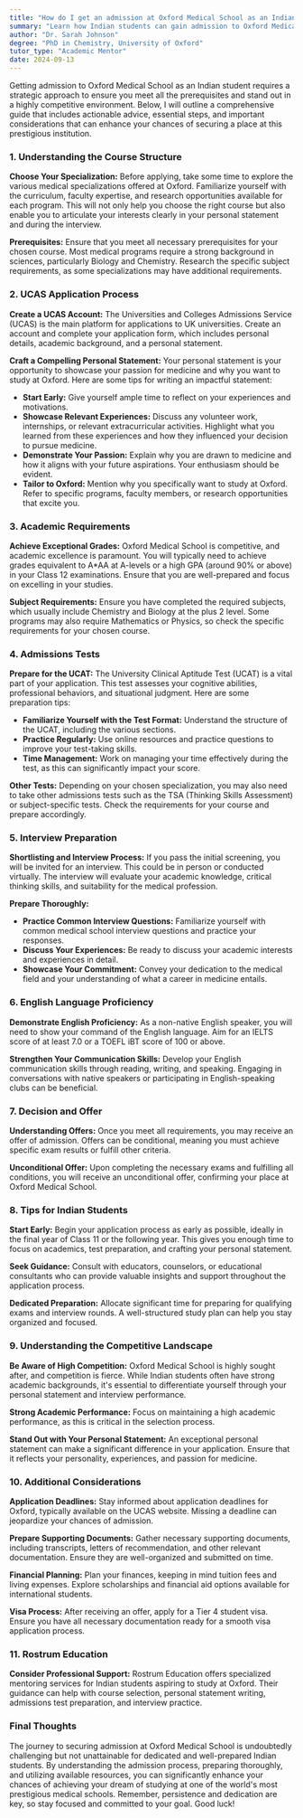 ```yaml
---
title: "How do I get an admission at Oxford Medical School as an Indian?"
summary: "Learn how Indian students can gain admission to Oxford Medical School with essential steps and strategies for a competitive application process."
author: "Dr. Sarah Johnson"
degree: "PhD in Chemistry, University of Oxford"
tutor_type: "Academic Mentor"
date: 2024-09-13
---
```


Getting admission to Oxford Medical School as an Indian student requires a strategic approach to ensure you meet all the prerequisites and stand out in a highly competitive environment. Below, I will outline a comprehensive guide that includes actionable advice, essential steps, and important considerations that can enhance your chances of securing a place at this prestigious institution.

### 1. Understanding the Course Structure

**Choose Your Specialization:**
Before applying, take some time to explore the various medical specializations offered at Oxford. Familiarize yourself with the curriculum, faculty expertise, and research opportunities available for each program. This will not only help you choose the right course but also enable you to articulate your interests clearly in your personal statement and during the interview.

**Prerequisites:**
Ensure that you meet all necessary prerequisites for your chosen course. Most medical programs require a strong background in sciences, particularly Biology and Chemistry. Research the specific subject requirements, as some specializations may have additional requirements.

### 2. UCAS Application Process

**Create a UCAS Account:**
The Universities and Colleges Admissions Service (UCAS) is the main platform for applications to UK universities. Create an account and complete your application form, which includes personal details, academic background, and a personal statement.

**Craft a Compelling Personal Statement:**
Your personal statement is your opportunity to showcase your passion for medicine and why you want to study at Oxford. Here are some tips for writing an impactful statement:
- **Start Early:** Give yourself ample time to reflect on your experiences and motivations.
- **Showcase Relevant Experiences:** Discuss any volunteer work, internships, or relevant extracurricular activities. Highlight what you learned from these experiences and how they influenced your decision to pursue medicine.
- **Demonstrate Your Passion:** Explain why you are drawn to medicine and how it aligns with your future aspirations. Your enthusiasm should be evident.
- **Tailor to Oxford:** Mention why you specifically want to study at Oxford. Refer to specific programs, faculty members, or research opportunities that excite you.

### 3. Academic Requirements

**Achieve Exceptional Grades:**
Oxford Medical School is competitive, and academic excellence is paramount. You will typically need to achieve grades equivalent to A*AA at A-levels or a high GPA (around 90% or above) in your Class 12 examinations. Ensure that you are well-prepared and focus on excelling in your studies.

**Subject Requirements:**
Ensure you have completed the required subjects, which usually include Chemistry and Biology at the plus 2 level. Some programs may also require Mathematics or Physics, so check the specific requirements for your chosen course.

### 4. Admissions Tests

**Prepare for the UCAT:**
The University Clinical Aptitude Test (UCAT) is a vital part of your application. This test assesses your cognitive abilities, professional behaviors, and situational judgment. Here are some preparation tips:
- **Familiarize Yourself with the Test Format:** Understand the structure of the UCAT, including the various sections.
- **Practice Regularly:** Use online resources and practice questions to improve your test-taking skills.
- **Time Management:** Work on managing your time effectively during the test, as this can significantly impact your score.

**Other Tests:**
Depending on your chosen specialization, you may also need to take other admissions tests such as the TSA (Thinking Skills Assessment) or subject-specific tests. Check the requirements for your course and prepare accordingly.

### 5. Interview Preparation

**Shortlisting and Interview Process:**
If you pass the initial screening, you will be invited for an interview. This could be in person or conducted virtually. The interview will evaluate your academic knowledge, critical thinking skills, and suitability for the medical profession.

**Prepare Thoroughly:**
- **Practice Common Interview Questions:** Familiarize yourself with common medical school interview questions and practice your responses.
- **Discuss Your Experiences:** Be ready to discuss your academic interests and experiences in detail.
- **Showcase Your Commitment:** Convey your dedication to the medical field and your understanding of what a career in medicine entails.

### 6. English Language Proficiency

**Demonstrate English Proficiency:**
As a non-native English speaker, you will need to show your command of the English language. Aim for an IELTS score of at least 7.0 or a TOEFL iBT score of 100 or above. 

**Strengthen Your Communication Skills:**
Develop your English communication skills through reading, writing, and speaking. Engaging in conversations with native speakers or participating in English-speaking clubs can be beneficial.

### 7. Decision and Offer

**Understanding Offers:**
Once you meet all requirements, you may receive an offer of admission. Offers can be conditional, meaning you must achieve specific exam results or fulfill other criteria. 

**Unconditional Offer:**
Upon completing the necessary exams and fulfilling all conditions, you will receive an unconditional offer, confirming your place at Oxford Medical School.

### 8. Tips for Indian Students

**Start Early:**
Begin your application process as early as possible, ideally in the final year of Class 11 or the following year. This gives you enough time to focus on academics, test preparation, and crafting your personal statement.

**Seek Guidance:**
Consult with educators, counselors, or educational consultants who can provide valuable insights and support throughout the application process.

**Dedicated Preparation:**
Allocate significant time for preparing for qualifying exams and interview rounds. A well-structured study plan can help you stay organized and focused.

### 9. Understanding the Competitive Landscape

**Be Aware of High Competition:**
Oxford Medical School is highly sought after, and competition is fierce. While Indian students often have strong academic backgrounds, it's essential to differentiate yourself through your personal statement and interview performance.

**Strong Academic Performance:**
Focus on maintaining a high academic performance, as this is critical in the selection process. 

**Stand Out with Your Personal Statement:**
An exceptional personal statement can make a significant difference in your application. Ensure that it reflects your personality, experiences, and passion for medicine.

### 10. Additional Considerations

**Application Deadlines:**
Stay informed about application deadlines for Oxford, typically available on the UCAS website. Missing a deadline can jeopardize your chances of admission.

**Prepare Supporting Documents:**
Gather necessary supporting documents, including transcripts, letters of recommendation, and other relevant documentation. Ensure they are well-organized and submitted on time.

**Financial Planning:**
Plan your finances, keeping in mind tuition fees and living expenses. Explore scholarships and financial aid options available for international students.

**Visa Process:**
After receiving an offer, apply for a Tier 4 student visa. Ensure you have all necessary documentation ready for a smooth visa application process.

### 11. Rostrum Education

**Consider Professional Support:**
Rostrum Education offers specialized mentoring services for Indian students aspiring to study at Oxford. Their guidance can help with course selection, personal statement writing, admissions test preparation, and interview practice.

### Final Thoughts

The journey to securing admission at Oxford Medical School is undoubtedly challenging but not unattainable for dedicated and well-prepared Indian students. By understanding the admission process, preparing thoroughly, and utilizing available resources, you can significantly enhance your chances of achieving your dream of studying at one of the world's most prestigious medical schools. Remember, persistence and dedication are key, so stay focused and committed to your goal. Good luck!
    